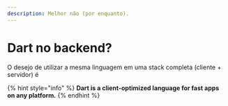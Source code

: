 ```yaml
---
description: Melhor não (por enquanto).
---
```


# Dart no backend?

O desejo de utilizar a mesma linguagem em uma stack completa \(cliente + servidor\) é  

{% hint style="info" %}
**Dart is a client-optimized language for fast apps on any platform.**
{% endhint %}

